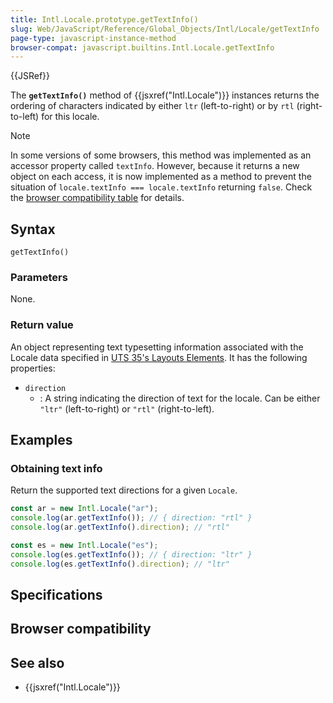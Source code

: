 ```yaml
---
title: Intl.Locale.prototype.getTextInfo()
slug: Web/JavaScript/Reference/Global_Objects/Intl/Locale/getTextInfo
page-type: javascript-instance-method
browser-compat: javascript.builtins.Intl.Locale.getTextInfo
---
```


{{JSRef}}

The **`getTextInfo()`** method of {{jsxref("Intl.Locale")}} instances returns the ordering of characters indicated by either `ltr` (left-to-right) or by `rtl` (right-to-left) for this locale.

> [!NOTE]
> In some versions of some browsers, this method was implemented as an accessor property called `textInfo`. However, because it returns a new object on each access, it is now implemented as a method to prevent the situation of `locale.textInfo === locale.textInfo` returning `false`. Check the [browser compatibility table](#browser_compatibility) for details.

## Syntax

```js-nolint
getTextInfo()
```

### Parameters

None.

### Return value

An object representing text typesetting information associated with the Locale data specified in [UTS 35's Layouts Elements](https://www.unicode.org/reports/tr35/tr35-general.html#Layout_Elements). It has the following properties:

- `direction`
  - : A string indicating the direction of text for the locale. Can be either `"ltr"` (left-to-right) or `"rtl"` (right-to-left).

## Examples

### Obtaining text info

Return the supported text directions for a given `Locale`.

```js
const ar = new Intl.Locale("ar");
console.log(ar.getTextInfo()); // { direction: "rtl" }
console.log(ar.getTextInfo().direction); // "rtl"
```

```js
const es = new Intl.Locale("es");
console.log(es.getTextInfo()); // { direction: "ltr" }
console.log(es.getTextInfo().direction); // "ltr"
```

## Specifications



## Browser compatibility



## See also

- {{jsxref("Intl.Locale")}}
